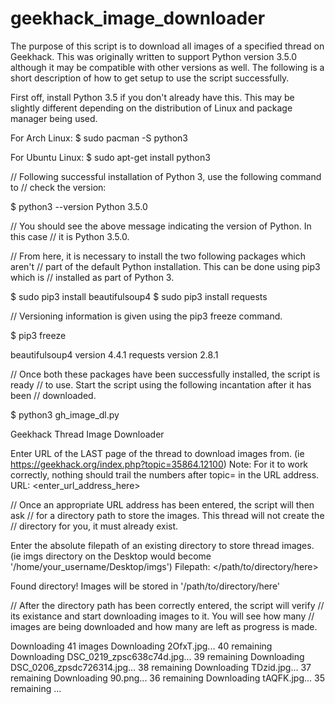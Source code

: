 # geekhack_image_downloader
The purpose of this script is to download all images of a specified thread
on Geekhack. This was originally written to support Python version 3.5.0
although it may be compatible with other versions as well. The following is a
short description of how to get setup to use the script successfully.

First off, install Python 3.5 if you don't already have this. This may be
slightly different depending on the distribution of Linux and package
manager being used.

For Arch Linux:
$ sudo pacman -S python3

For Ubuntu Linux:
$ sudo apt-get install python3

// Following successful installation of Python 3, use the following command to
// check the version:

$ python3 --version
Python 3.5.0

// You should see the above message indicating the version of Python. In this case
// it is Python 3.5.0.

// From here, it is necessary to install the two following packages which aren't
// part of the default Python installation. This can be done using pip3 which is
// installed as part of Python 3.

$ sudo pip3 install beautifulsoup4
$ sudo pip3 install requests

// Versioning information is given using the pip3 freeze command.

$ pip3 freeze

beautifulsoup4 version 4.4.1
requests version 2.8.1

// Once both these packages have been successfully installed, the script is ready
// to use. Start the script using the following incantation after it has been
// downloaded.

$ python3 gh_image_dl.py

Geekhack Thread Image Downloader

Enter URL of the LAST page of the thread to download images from.
(ie https://geekhack.org/index.php?topic=35864.12100)
Note: For it to work correctly, nothing should trail the numbers
      after topic= in the URL address.
URL: <enter_url_address_here>

// Once an appropriate URL address has been entered, the script will then ask
// for a directory path to store the images. This thread will not create the
// directory for you, it must already exist.

Enter the absolute filepath of an existing directory to store thread images.
(ie imgs directory on the Desktop would become '/home/your_username/Desktop/imgs')
Filepath: </path/to/directory/here>

Found directory! Images will be stored in '/path/to/directory/here'

// After the directory path has been correctly entered, the script will verify
// its existance and start downloading images to it. You will see how many
// images are being downloaded and how many are left as progress is made.

Downloading 41 images
Downloading 2OfxT.jpg... 40 remaining
Downloading DSC_0219_zpsc638c74d.jpg... 39 remaining
Downloading DSC_0206_zpsdc726314.jpg... 38 remaining
Downloading TDzid.jpg... 37 remaining
Downloading 90.png... 36 remaining
Downloading tAQFK.jpg... 35 remaining
...







